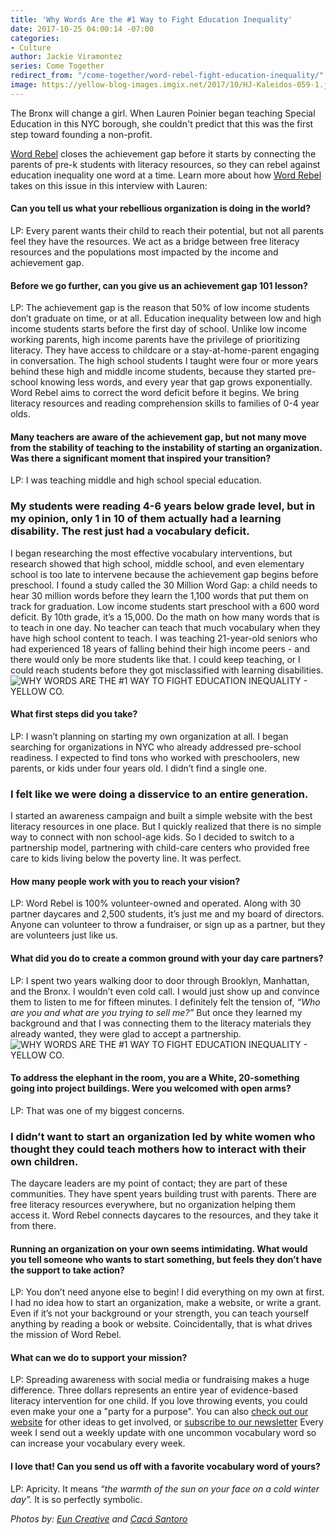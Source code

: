 ```yaml
---
title: 'Why Words Are the #1 Way to Fight Education Inequality'
date: 2017-10-25 04:00:14 -07:00
categories:
- Culture
author: Jackie Viramontez
series: Come Together
redirect_from: "/come-together/word-rebel-fight-education-inequality/"
image: https://yellow-blog-images.imgix.net/2017/10/HJ-Kaleidos-059-1.jpg
---
```


The Bronx will change a girl. When Lauren Poinier began teaching Special
Education in this NYC borough, she couldn't predict that this was the first step
toward founding a non-profit.

<!-- more -->

[Word Rebel](http://www.wordrebel.org/) closes the achievement gap before it
starts by connecting the parents of pre-k students with literacy resources, so
they can rebel against education inequality one word at a time. Learn more about
how [Word Rebel](http://www.wordrebel.org/) takes on this issue in this
interview with Lauren:

#### Can you tell us what your rebellious organization is doing in the world?

LP: Every parent wants their child to reach their potential, but not all parents
feel they have the resources. We act as a bridge between free literacy resources
and the populations most impacted by the income and achievement gap.

#### Before we go further, can you give us an achievement gap 101 lesson?

LP: The achievement gap is the reason that 50% of low income students don’t
graduate on time, or at all. Education inequality between low and high income
students starts before the first day of school. Unlike low income working
parents, high income parents have the privilege of prioritizing literacy. They
have access to childcare or a stay-at-home-parent engaging in conversation. The
high school students I taught were four or more years behind these high and
middle income students, because they started pre-school knowing less words, and
every year that gap grows exponentially. Word Rebel aims to correct the word
deficit before it begins. We bring literacy resources and reading comprehension
skills to families of 0-4 year olds.

#### Many teachers are aware of the achievement gap, but not many move from the stability of teaching to the instability of starting an organization. Was there a significant moment that inspired your transition?

LP: I was teaching middle and high school special education.

### My students were reading 4-6 years below grade level, but in my opinion, only 1 in 10 of them actually had a learning disability. The rest just had a vocabulary deficit.

I began researching the most effective vocabulary interventions, but research
showed that high school, middle school, and even elementary school is too late
to intervene because the achievement gap begins before preschool. I found a
study called the 30 Million Word Gap: a child needs to hear 30 million words
before they learn the 1,100 words that put them on track for graduation. Low
income students start preschool with a 600 word deficit. By 10th grade, it’s a
15,000\. Do the math on how many words that is to teach in one day. No teacher
can teach that much vocabulary when they have high school content to teach. I
was teaching 21-year-old seniors who had experienced 18 years of falling behind
their high income peers - and there would only be more students like that. I
could keep teaching, or I could reach students before they got misclassified
with learning disabilities.
![WHY WORDS ARE THE #1 WAY TO FIGHT EDUCATION INEQUALITY - YELLOW CO.](https://yellow-blog-images.imgix.net/2017/10/Yellow2016-80.jpg)

#### What first steps did you take?

LP: I wasn’t planning on starting my own organization at all. I began searching
for organizations in NYC who already addressed pre-school readiness. I expected
to find tons who worked with preschoolers, new parents, or kids under four years
old. I didn’t find a single one.

### I felt like we were doing a disservice to an entire generation.

I started an awareness campaign and built a simple website with the best
literacy resources in one place. But I quickly realized that there is no simple
way to connect with non school-age kids. So I decided to switch to a partnership
model, partnering with child-care centers who provided free care to kids living
below the poverty line. It was perfect.

#### How many people work with you to reach your vision?

LP: Word Rebel is 100% volunteer-owned and operated. Along with 30 partner
daycares and 2,500 students, it’s just me and my board of directors. Anyone can
volunteer to throw a fundraiser, or sign up as a partner, but they are
volunteers just like us.

#### What did you do to create a common ground with your day care partners?

LP: I spent two years walking door to door through Brooklyn, Manhattan, and the
Bronx. I wouldn’t even cold call. I would just show up and convince them to
listen to me for fifteen minutes. I definitely felt the tension of, _“Who are
you and what are you trying to sell me?”_ But once they learned my background
and that I was connecting them to the literacy materials they already wanted,
they were glad to accept a partnership.
![WHY WORDS ARE THE #1 WAY TO FIGHT EDUCATION INEQUALITY - YELLOW CO.](https://yellow-blog-images.imgix.net/2017/10/Yellow2016-79.jpg)

#### **To address the elephant in the room, you are a White, 20-something going into project buildings. Were you welcomed with open arms?**

LP: That was one of my biggest concerns.

### **I didn’t want to start an organization led by white women who thought they could teach mothers how to interact with their own children.**

The daycare leaders are my point of contact; they are part of these communities.
They have spent years building trust with parents. There are free literacy
resources everywhere, but no organization helping them access it. Word Rebel
connects daycares to the resources, and they take it from there.

#### **Running an organization on your own seems intimidating. What would you tell someone who wants to start something, but feels they don’t have the support to take action?**

LP: You don’t need anyone else to begin! I did everything on my own at first. I
had no idea how to start an organization, make a website, or write a grant. Even
if it’s not your background or your strength, you can teach yourself anything by
reading a book or website. Coincidentally, that is what drives the mission of
Word Rebel.

#### **What can we do to support your mission?**

LP: Spreading awareness with social media or fundraising makes a huge
difference. Three dollars represents an entire year of evidence-based literacy
intervention for one child. If you love throwing events, you could even make
your one a "party for a purpose". You can also
[check out our website](http://www.wordrebel.org/donate/) for other ideas to get
involved, or [subscribe to our newsletter](http://www.wordrebel.org/newsletter/)
Every week I send out a weekly update with one uncommon vocabulary word so can
increase your vocabulary every week.

#### **I love that! Can you send us off with a favorite vocabulary word of yours?**

LP: Apricity. It means _“the warmth of the sun on your face on a cold winter
day”._ It is so perfectly symbolic.

_Photos by: [Eun Creative](http://www.euncreative.com/) and
[Cacá Santoro](http://cacasantoro.com/)_
